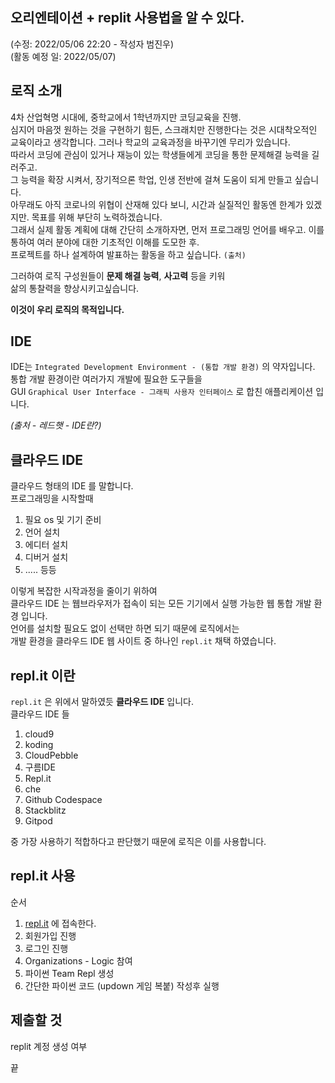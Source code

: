 ## 오리엔테이션 + replit 사용법을 알 수 있다.

(수정: 2022/05/06 22:20 - 작성자 범진우)<br>
(활동 예정 일: 2022/05/07)<br>

## 로직 소개

4차 산업혁명 시대에, 중학교에서 1학년까지만 코딩교육을 진행.<br>
심지어 마음껏 원하는 것을 구현하기 힘든, 스크래치만 진행한다는 것은 시대착오적인 교육이라고 생각합니다. 그러나 학교의 교육과정을 바꾸기엔 무리가 있습니다.<br>
따라서 코딩에 관심이 있거나 재능이 있는 학생들에게 코딩을 통한 문제해결 능력을 길러주고.<br>
그 능력을 확장 시켜서, 장기적으론 학업, 인생 전반에 걸쳐 도움이 되게 만들고 싶습니다.<br>
아무래도 아직 코로나의 위협이 산재해 있다 보니, 시간과 실질적인 활동엔 한계가 있겠지만. 목표를 위해 부단히 노력하겠습니다.<br>
그래서 실제 활동 계획에 대해 간단히 소개하자면, 먼저 프로그래밍 언어를 배우고. 이를 통하여 여러 분야에 대한 기초적인 이해를 도모한 후.<br>
프로젝트를 하나 설계하여 발표하는 활동을 하고 싶습니다. <span class="tooltip" title="박병욱 - 로직 자율동아리 신청서">`(출처)`</span><br>

그러하여 로직 구성원들이 <b>문제 해결 능력</b>, <b>사고력</b> 등을 키워<br>
삶의 통찰력을 향상시키고싶습니다.<br>

<b>이것이 우리 로직의 목적입니다.</b><br>

## IDE

IDE는 `Integrated Development Environment - (통합 개발 환경)` 의 약자입니다.<br>
통합 개발 환경이란 여러가지 개발에 필요한 도구들을<br>
GUI `Graphical User Interface - 그래픽 사용자 인터페이스` 로 합친 애플리케이션 입니다.<br>

<span class="tooltip" title="https://www.redhat.com/ko/topics/middleware/what-is-ide">_(출처 - 레드햇 - IDE란?)_</span>

## 클라우드 IDE

클라우드 형태의 IDE 를 말합니다.<br>
프로그래밍을 시작할때<br>

1. 필요 os 및 기기 준비
2. 언어 설치
3. 에디터 설치
4. 디버거 설치
5. ..... 등등

이렇게 복잡한 시작과정을 줄이기 위하여<br>
클라우드 IDE 는 웹브라우저가 접속이 되는 모든 기기에서 실행 가능한 웹 통합 개발 환경 입니다.<br>
언어를 설치할 필요도 없이 선택만 하면 되기 때문에 로직에서는<br>
개발 환경을 클라우드 IDE 웹 사이트 중 하나인 `repl.it` 채택 하였습니다.<br>

## repl.it 이란

`repl.it` 은 위에서 말하였듯 <b>클라우드 IDE</b> 입니다.<br>
클라우드 IDE 들<br>

1. cloud9
2. koding
3. CloudPebble
4. 구름IDE
5. Repl.it
6. che
7. Github Codespace
8. Stackblitz
9. Gitpod

중 가장 사용하기 적합하다고 판단했기 때문에 로직은 이를 사용합니다.

## repl.it 사용

순서<br>

1. <a href="https://repl.it">repl.it</a> 에 접속한다.
2. 회원가입 진행 
3. 로그인 진행
4. Organizations - Logic 참여
5. 파이썬 Team Repl 생성
6. 간단한 파이썬 코드 <span class="tooltip" title="박병욱 아이디어">(updown 게임 복붙)</span> 작성후 실행

## 제출할 것
replit 계정 생성 여부<br>

끝
